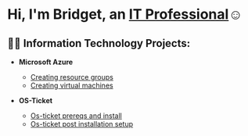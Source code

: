 <h1>Hi, I'm Bridget, an <a href="https://www.linkedin.com/in/bozuna92/">IT Professional</a>☺</h1>

<h2>👨‍💻 Information Technology Projects:</h2>

- <b>Microsoft Azure</b>
  - [Creating resource groups](https://github.com/bozuna92/Creating-resource-group)
  - [Creating virtual machines](https://github.com/bozuna92/virtual-machines)
 
- <b>OS-Ticket</b>
  - [Os-ticket prereqs and install](https://github.com/bozuna92/Creating-resource-group)
  - [Os-ticket post installation setup](https://github.com/bozuna92/Os-ticket-post-installation-setup)
  


